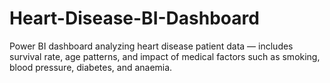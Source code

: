 # Heart-Disease-BI-Dashboard
Power BI dashboard analyzing heart disease patient data — includes survival rate, age patterns, and impact of medical factors such as smoking, blood pressure, diabetes, and anaemia.
